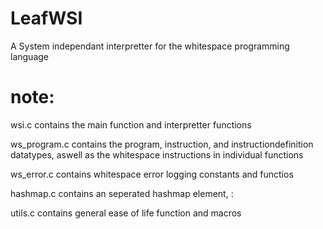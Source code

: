 # LeafWSI
A System independant interpretter for the whitespace programming language

# note:
wsi.c contains the main function and interpretter functions

ws_program.c contains the program, instruction, and instructiondefinition datatypes, aswell as the whitespace instructions in individual functions

ws_error.c contains whitespace error logging constants and functios

hashmap.c contains an seperated hashmap element, <string>: <generic>

utils.c contains general ease of life function and macros
